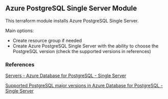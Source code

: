 ## Azure PostgreSQL Single Server Module

This terraform module installs Azure PostgreSQL Single Server.

Main options: 

- Create resource group if needed
- Create Azure PostgreSQL Single Server with the ability to choose the PostgreSQL version (check the supported versions in references)

### References

[Servers - Azure Database for PostgreSQL - Single Server](https://learn.microsoft.com/en-us/azure/postgresql/single-server/concepts-servers)

[Supported PostgreSQL major versions in Azure Database for PostgreSQL - Single Server](https://docs.microsoft.com/en-us/azure/postgresql/single-server/concepts-supported-versions)